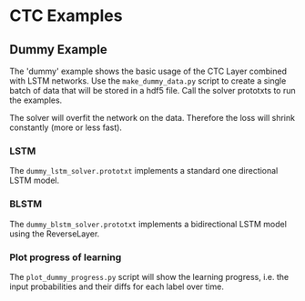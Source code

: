 # CTC Examples

## Dummy Example

The 'dummy' example shows the basic usage of the CTC Layer combined with LSTM networks. Use the `make_dummy_data.py` script to create a single batch of data that will be stored in a hdf5 file. Call the solver prototxts to run the examples.

The solver will overfit the network on the data. Therefore the loss will shrink constantly (more or less fast).

### LSTM

The `dummy_lstm_solver.prototxt` implements a standard one directional LSTM model.

### BLSTM

The `dummy_blstm_solver.prototxt` implements a bidirectional LSTM model using the ReverseLayer.

### Plot progress of learning

The `plot_dummy_progress.py` script will show the learning progress, i.e. the input probabilities and their diffs for each label over time.
